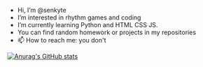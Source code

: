 - Hi, I’m @senkyte
- I’m interested in rhythm games and coding
- I’m currently learning Python and HTML CSS JS.
- You can find random homework or projects in my repositories
- 📫 How to reach me: you don't

[![Anurag's GitHub stats](https://github-readme-stats.vercel.app/api?username=senkyte)](https://github.com/anuraghazra/github-readme-stats)

